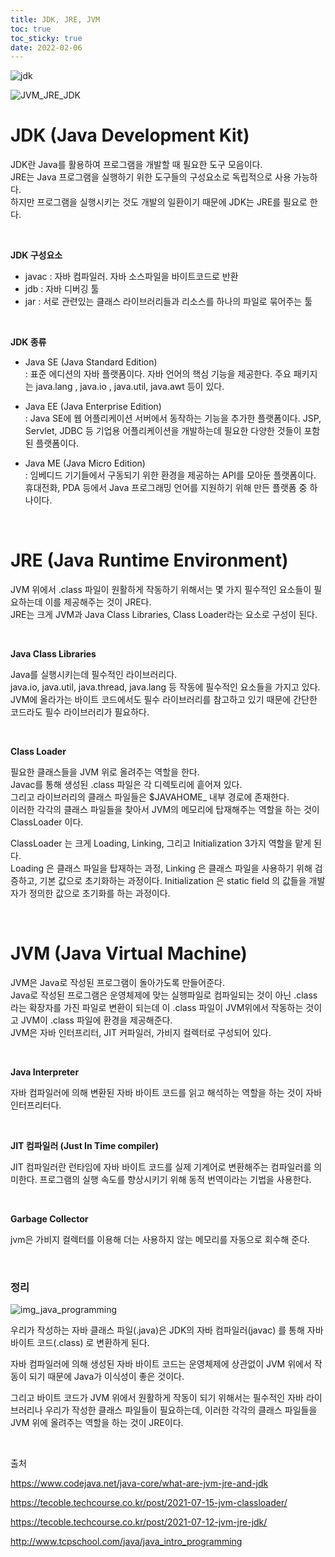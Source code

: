 ```yaml
---
title: JDK, JRE, JVM
toc: true
toc_sticky: true
date: 2022-02-06
---
```


![jdk](https://user-images.githubusercontent.com/67885363/152673863-89540ec5-c5b8-4ade-9f61-d1bf528175cd.jpeg)

![JVM_JRE_JDK](https://user-images.githubusercontent.com/67885363/152673876-68b6211c-8f99-4255-aa5c-e6a17f9dbb31.png)

# JDK (Java Development Kit)

JDK란 Java를 활용하여 프로그램을 개발할 때 필요한 도구 모음이다. <br/>JRE는 Java 프로그램을 실행하기 위한 도구들의 구성요소로 독립적으로 사용 가능하다. <br/>하지만 프로그램을 실행시키는 것도 개발의 일환이기 때문에 JDK는 JRE를 필요로 한다.

<br/> 

 **JDK 구성요소**

- javac : 자바 컴파일러. 자바 소스파일을 바이트코드로 반환
- jdb : 자바 디버깅 툴
- jar : 서로 관련있는 클래스 라이브러리들과 리소스를 하나의 파일로 묶어주는 툴

<br/>  

**JDK 종류**

- Java SE (Java Standard Edition)<br/>: 표준 에디션의 자바 플랫폼이다. 자바 언어의 핵심 기능을 제공한다. 주요 패키지는 java.lang , java.io , java.util, java.awt 등이 있다.

- Java EE (Java Enterprise Edition)<br/>: Java SE에 웹 어플리케이션 서버에서 동작하는 기능을 추가한 플랫폼이다.  JSP, Servlet, JDBC 등 기업용 어플리케이션을 개발하는데 필요한 다양한 것들이 포함된 플랫폼이다.

- Java ME (Java Micro Edition)<br/>: 임베디드 기기들에서 구동되기 위한 환경을 제공하는 API를 모아둔 플랫폼이다. 휴대전화, PDA 등에서 Java 프로그래밍 언어를 지원하기 위해 만든 플랫폼 중 하나이다.

  <br/> 

# JRE (Java Runtime Environment)

JVM 위에서 .class 파일이 원활하게 작동하기 위해서는 몇 가지 필수적인 요소들이 필요하는데 이를 제공해주는 것이 JRE다.<br/> JRE는 크게 JVM과 Java Class Libraries, Class Loader라는 요소로 구성이 된다. 

<br/> 

**Java Class Libraries**

Java를 실행시키는데 필수적인 라이브러리다.<br/>java.io, java.util, java.thread, java.lang 등 작동에 필수적인 요소들을 가지고 있다.<br/>JVM에 올라가는 바이트 코드에서도 필수 라이브러리를 참고하고 있기 때문에 간단한 코드라도 필수 라이브러리가 필요하다. 

<br/> 

**Class Loader**

필요한 클래스들을 JVM 위로 올려주는 역할을 한다. <br/>Javac를 통해 생성된 .class 파일은 각 디렉토리에 흩어져 있다.<br/>그리고 라이브러리의 클래스 파일들은 $JAVAHOME_ 내부 경로에 존재한다.<br/>이러한 각각의 클래스 파일들을 찾아서 JVM의 메모리에 탑재해주는 역할을 하는 것이 ClassLoader 이다.

ClassLoader 는 크게 Loading, Linking, 그리고 Initialization 3가지 역할을 맡게 된다.<br/> Loading 은 클래스 파일을 탑재하는 과정, Linking 은 클래스 파일을 사용하기 위해 검증하고, 기본 값으로 초기화하는 과정이다. Initialization 은 static field 의 값들을 개발자가 정의한 값으로 초기화를 하는 과정이다.

<br/> 

# JVM (Java Virtual Machine)

JVM은 Java로 작성된 프로그램이 돌아가도록 만들어준다.<br/>Java로 작성된 프로그램은 운영체제에 맞는 실행파일로 컴파일되는 것이 아닌 .class라는 확장자를 가진 파일로 변환이 되는데 이 .class 파일이 JVM위에서 작동하는 것이고 JVM이 .class 파일에 환경을 제공해준다.<br/>JVM은 자바 인터프리터, JIT 커파일러, 가비지 컬렉터로 구성되어 있다.

<br/> 

**Java Interpreter**

자바 컴파일러에 의해 변환된 자바 바이트 코드를 읽고 해석하는 역할을 하는 것이 자바 인터프리터다.

<br/> 

**JIT 컴파일러 (Just In Time compiler)**

JIT 컴파일러란 런타임에 자바 바이트 코드를 실제 기계어로 변환해주는 컴파일러를 의미한다. 프로그램의 실행 속도를 향상시키기 위해 동적 번역이라는 기법을 사용한다. 

<br/> 

**Garbage Collector**

jvm은 가비지 컬렉터를 이용해 더는 사용하지 않는 메모리를 자동으로 회수해 준다. 

<br/> 

### 정리

![img_java_programming](https://user-images.githubusercontent.com/67885363/152675147-e4b7c544-68cf-40bf-813c-e4cabcbf8a9c.png)

우리가 작성하는 자바 클래스 파일(.java)은 JDK의 자바 컴파일러(javac) 를 통해 자바 바이트 코드(.class) 로 변환하게 된다. 

자바 컴파일러에 의해 생성된 자바 바이트 코드는 운영체제에 상관없이 JVM 위에서 작동이 되기 때문에 Java가 이식성이 좋은 것이다.

그리고 바이트 코드가 JVM 위에서 원활하게 작동이 되기 위해서는 필수적인 자바 라이브러리나 우리가 작성한 클래스 파일들이 필요하는데, 이러한 각각의 클래스 파일들을 JVM 위에 올려주는 역할을 하는 것이 JRE이다.

<br/> 

출처

https://www.codejava.net/java-core/what-are-jvm-jre-and-jdk

https://tecoble.techcourse.co.kr/post/2021-07-15-jvm-classloader/

https://tecoble.techcourse.co.kr/post/2021-07-12-jvm-jre-jdk/

http://www.tcpschool.com/java/java_intro_programming